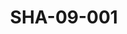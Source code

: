 ---
pid: SHA-09-001
title: SHA-09-001
language: en
collection: Sharhabil Ahmed
original_label: 
rights: Sharhabil Ahmed
location_of_original: Sharhabil Ahmed
photographer_or_studio: 
scanned_from: photograph 7.5 by 8.9
_date: '1964'
location: southern sudan
description: Sharhabil Ahmed's band and others in front of a bus
additional_notes: 
permission_display: 'yes'
on_server: 'no'
on_website: 'no'
permalink: /photopages/en/SHA-09-001.html
layout: photo-page
---